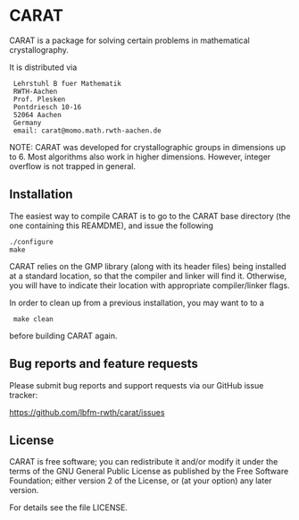 # CARAT 

CARAT is a package for solving certain problems in mathematical
crystallography.

It is distributed via

     Lehrstuhl B fuer Mathematik
     RWTH-Aachen
     Prof. Plesken
     Pontdriesch 10-16
     52064 Aachen
     Germany
     email: carat@momo.math.rwth-aachen.de

NOTE: CARAT was developed for crystallographic groups in dimensions up to 6.
Most algorithms also work in higher dimensions. However, integer overflow
is not trapped in general.


## Installation

The easiest way to compile CARAT is to go to the CARAT base directory
(the one containing this REAMDME), and issue the following

    ./configure
    make

CARAT relies on the GMP library (along with its header files) being
installed at a standard location, so that the compiler and linker will
find it. Otherwise, you will have to indicate their location with
appropriate compiler/linker flags.

In order to clean up from a previous installation, you may want to to a

     make clean

before building CARAT again.


## Bug reports and feature requests

Please submit bug reports and support requests via our GitHub issue tracker:

  <https://github.com/lbfm-rwth/carat/issues>


## License

CARAT is free software; you can redistribute it and/or modify
it under the terms of the GNU General Public License as published by
the Free Software Foundation; either version 2 of the License, or
(at your option) any later version.

For details see the file LICENSE.
